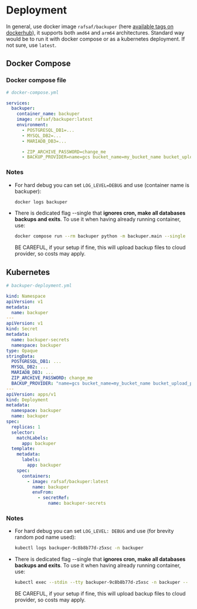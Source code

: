 # Deployment

In general, use docker image `rafsaf/backuper` (here [available tags on dockerhub](https://hub.docker.com/r/rafsaf/backuper/tags)), it supports both `amd64` and `arm64` architectures. Standard way would be to run it with docker compose or as a kubernetes deployment. If not sure, use `latest`.

## Docker Compose

### Docker compose file

```yml
# docker-compose.yml

services:
  backuper:
    container_name: backuper
    image: rafsaf/backuper:latest
    environment:
      - POSTGRESQL_DB1=...
      - MYSQL_DB2=...
      - MARIADB_DB3=...

      - ZIP_ARCHIVE_PASSWORD=change_me
      - BACKUP_PROVIDER=name=gcs bucket_name=my_bucket_name bucket_upload_path=my_backuper_instance_1 service_account_base64=Z29vZ2xlX3NlcnZpY2VfYWNjb3VudAo=
```

### Notes

- For hard debug you can set `LOG_LEVEL=DEBUG` and use (container name is backuper):
  ```bash
  docker logs backuper
  ```
- There is dedicated flag --single that **ignores cron, make all databases backups and exits**. To use it when having already running container, use:
  ```bash
  docker compose run --rm backuper python -m backuper.main --single
  ```
  BE CAREFUL, if your setup if fine, this will upload backup files to cloud provider, so costs may apply.

## Kubernetes

```yml
# backuper-deployment.yml

kind: Namespace
apiVersion: v1
metadata:
  name: backuper
---
apiVersion: v1
kind: Secret
metadata:
  name: backuper-secrets
  namespace: backuper
type: Opaque
stringData:
  POSTGRESQL_DB1: ...
  MYSQL_DB2: ...
  MARIADB_DB3: ...
  ZIP_ARCHIVE_PASSWORD: change_me
  BACKUP_PROVIDER: "name=gcs bucket_name=my_bucket_name bucket_upload_path=my_backuper_instance_1 service_account_base64=Z29vZ2xlX3NlcnZpY2VfYWNjb3VudAo="
---
apiVersion: apps/v1
kind: Deployment
metadata:
  namespace: backuper
  name: backuper
spec:
  replicas: 1
  selector:
    matchLabels:
      app: backuper
  template:
    metadata:
      labels:
        app: backuper
    spec:
      containers:
        - image: rafsaf/backuper:latest
          name: backuper
          envFrom:
            - secretRef:
                name: backuper-secrets
```

### Notes

- For hard debug you can set `LOG_LEVEL: DEBUG` and use (for brevity random pod name used):
  ```bash
  kubectl logs backuper-9c8b8b77d-z5xsc -n backuper
  ```
- There is dedicated flag --single that **ignores cron, make all databases backups and exits**. To use it when having already running container, use:
  ```bash
  kubectl exec --stdin --tty backuper-9c8b8b77d-z5xsc -n backuper -- runuser -u backuper -- python -m backuper.main --single
  ``` 
  BE CAREFUL, if your setup if fine, this will upload backup files to cloud provider, so costs may apply.

<br>
<br>